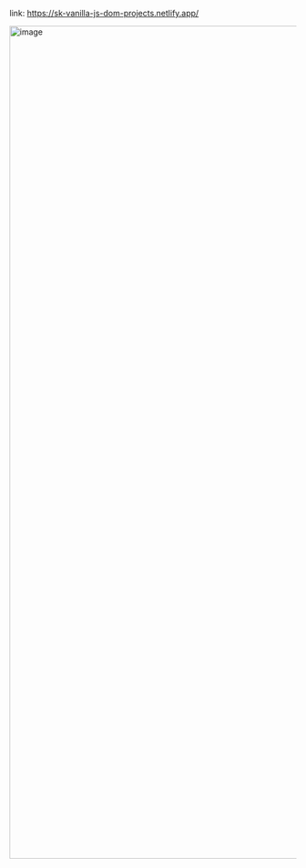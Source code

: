 link: https://sk-vanilla-js-dom-projects.netlify.app/


<img width="1463" alt="image" src="https://github.com/sheru007/vanilla-js-dom-projects/assets/77526923/8ec136ad-b165-48fb-a404-d66347ffc49a">
